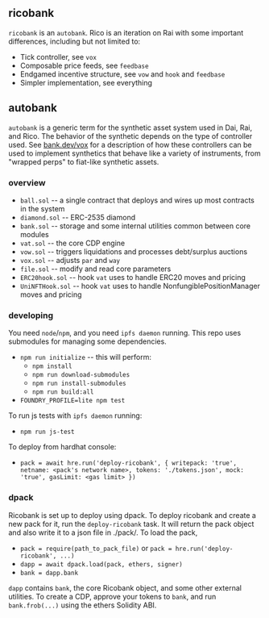 
## ricobank
`ricobank` is an `autobank`.  Rico is an iteration on Rai with some important differences, including but not limited to:
- Tick controller, see `vox`
- Composable price feeds, see `feedbase`
- Endgamed incentive structure, see `vow` and `hook` and `feedbase`
- Simpler implementation, see everything

## autobank

`autobank` is a generic term for the synthetic asset system used in Dai, Rai, and Rico. The behavior of the synthetic depends on the type of controller used. See [bank.dev/vox](https://bank.dev/vox) for a description of how these controllers can be used to implement synthetics that behave like a variety of instruments, from "wrapped perps" to fiat-like synthetic assets.

### overview

- `ball.sol` -- a single contract that deploys and wires up most contracts in the system
- `diamond.sol` -- ERC-2535 diamond
- `bank.sol` -- storage and some internal utilities common between core modules
- `vat.sol` -- the core CDP engine
- `vow.sol` -- triggers liquidations and processes debt/surplus auctions
- `vox.sol` -- adjusts `par` and `way`
- `file.sol` -- modify and read core parameters
- `ERC20hook.sol` -- hook `vat` uses to handle ERC20 moves and pricing
- `UniNFTHook.sol` -- hook `vat` uses to handle NonfungiblePositionManager moves and pricing

### developing

You need `node`/`npm`, and you need `ipfs daemon` running.
This repo uses submodules for managing some dependencies.

- `npm run initialize` -- this will perform:
    - `npm install`
    - `npm run download-submodules`
    - `npm run install-submodules`
    - `npm run build:all`
- `FOUNDRY_PROFILE=lite npm test`

To run js tests with `ipfs daemon` running:
- `npm run js-test`

To deploy from hardhat console:

- `pack = await hre.run('deploy-ricobank', { writepack: 'true', netname: <pack's network name>, tokens: './tokens.json', mock: 'true', gasLimit: <gas limit> })`

### dpack

Ricobank is set up to deploy using dpack.  To deploy ricobank and create a new pack for it, run the `deploy-ricobank` task.  It will return the pack object and also write it to a json file in ./pack/.  To load the pack,

- `pack = require(path_to_pack_file)` or `pack = hre.run('deploy-ricobank', ...)`
- `dapp = await dpack.load(pack, ethers, signer)`
- `bank = dapp.bank`

`dapp` contains `bank`, the core Ricobank object, and some other external utilities.
To create a CDP, approve your tokens to `bank`, and run `bank.frob(...)` using the ethers Solidity ABI.


